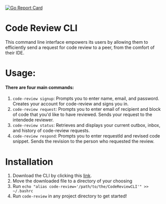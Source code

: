 [![Go Report Card](https://goreportcard.com/badge/github.com/IkeyBenz/Code-Review-CLI)](https://goreportcard.com/report/github.com/IkeyBenz/Code-Review-CLI)

# Code Review CLI 

This command line interface empowers its users by allowing them to efficiently send a request for code review to a peer, from the comfort of their IDE. 

# Usage:
#### There are four main commands:
1) `code-review signup`: Prompts you to enter name, email, and password. Creates your account for code-review and signs you in.
2) `code-review request`: Prompts you to enter email of recipient and block of code that you'd like to have reviewed. Sends your request to the intendede reviewer.
3) `code-review status`: Retrieves and displays your current outbox, inbox, and history of code-review requests.
4) `code-review respond`: Prompts you to enter requestId and revised code snippet. Sends the revision to the person who requested the review.

# Installation
1) Download the CLI by clicking this [link](/IkeyBenz/Code-Review-CLI/blob/master/CodeReviewCLI?raw=true).
2) Move the downloaded file to a directory of your choosing
3) Run `echo "alias code-review='/path/to/the/CodeReviewCLI'" >> ~/.bashrc`
4) Run `code-review` in any project directory to get started!